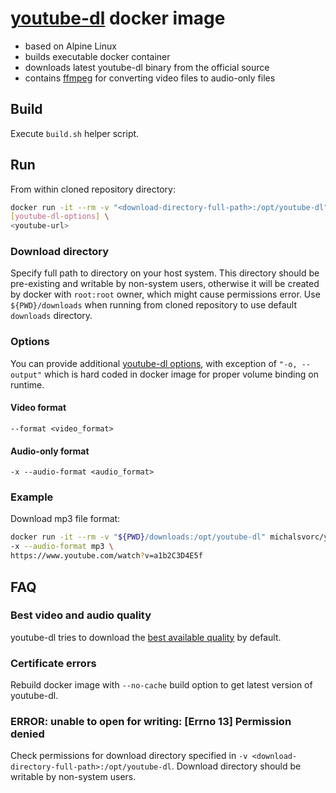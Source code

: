 # [youtube-dl](https://github.com/ytdl-org/youtube-dl) docker image
- based on Alpine Linux
- builds executable docker container
- downloads latest youtube-dl binary from the official source
- contains [ffmpeg](https://ffmpeg.org/) for converting video files to audio-only files

## Build
Execute `build.sh` helper script.

## Run
From within cloned repository directory:
```bash
docker run -it --rm -v "<download-directory-full-path>:/opt/youtube-dl" michalsvorc/youtube-dl \
[youtube-dl-options] \
<youtube-url>
```
### Download directory
Specify full path to directory on your host system. This directory should be pre-existing and writable by non-system users, otherwise it will be created by docker with `root:root` owner, which might cause permissions error. Use `${PWD}/downloads` when running from cloned repository to use default `downloads` directory.

### Options
You can provide additional [youtube-dl options](https://github.com/ytdl-org/youtube-dl#options), with exception of `"-o, --output"` which is hard coded in docker image for proper volume binding on runtime.

#### Video format
`--format <video_format>`

#### Audio-only format
`-x --audio-format <audio_format>`

### Example
Download mp3 file format:
```bash
docker run -it --rm -v "${PWD}/downloads:/opt/youtube-dl" michalsvorc/youtube-dl \
-x --audio-format mp3 \
https://www.youtube.com/watch?v=a1b2C3D4E5f
```

## FAQ

### Best video and audio quality
youtube-dl tries to download the [best available quality](https://github.com/ytdl-org/youtube-dl#format-selection) by default.

### Certificate errors
Rebuild docker image with `--no-cache` build option to get latest version of youtube-dl.

### ERROR: unable to open for writing: [Errno 13] Permission denied
Check permissions for download directory specified in `-v <download-directory-full-path>:/opt/youtube-dl`. Download directory should be writable by non-system users.